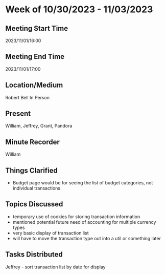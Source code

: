 # Week of 10/30/2023 - 11/03/2023

## Meeting Start Time

2023/11/01/16:00

## Meeting End Time

2023/11/01/17:00

## Location/Medium

Robert Bell In Person

## Present

William, Jeffrey, Grant, Pandora

## Minute Recorder

William

## Things Clarified

- Budget page would be for seeing the list of budget categories, not individual transactions

## Topics Discussed
- temporary use of cookies for storing transaction information
- mentioned potential future need of accounting for multiple currency types
- very basic display of transaction list
- will have to move the transaction type out into a util or something later

## Tasks Distributed

Jeffrey - sort transaction list by date for display